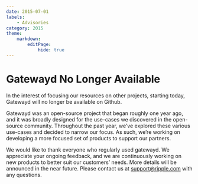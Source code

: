 ```yaml
---
date: 2015-07-01
labels:
    - Advisories
category: 2015
theme:
    markdown:
        editPage:
            hide: true
---
```

# Gatewayd No Longer Available

In the interest of focusing our resources on other projects, starting today, Gatewayd will no longer be available on Github.

Gatewayd was an open-source project that began roughly one year ago, and it was broadly designed for the use-cases we discovered in the open-source community. Throughout the past year, we’ve explored these various use-cases and decided to narrow our focus. As such, we’re working on developing a more focused set of products to support our partners.

We would like to thank everyone who regularly used gatewayd. We appreciate your ongoing feedback, and we are continuously working on new products to better suit our customers’ needs. More details will be announced in the near future. Please contact us at <support@ripple.com> with any questions.
